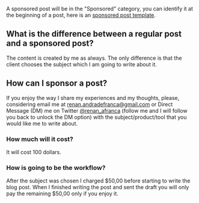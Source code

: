 A sponsored post will be in the "Sponsored" category, you can identify it at the beginning of a post, here is an [sponsored post template]().

## What is the difference between a regular post and a sponsored post?
The content is created by me as always. The only difference is that the client chooses the subject which I am going to write about it.

## How can I sponsor a post?
If you enjoy the way I share my experiences and my thoughts, please, considering email me at renan.andradefranca@gmail.com or Direct Message (DM) me on Twitter  [@renan_afranca](https://www.twitter.com/renan_afranca) (follow me and I will follow you back to unlock the DM option) with the subject/product/tool that you would like me to write about.
### How much will it cost?
It will cost 100 dollars.

### How is going to be the workflow?
After the subject was chosen I charged $50,00 before starting to write the blog post. When I finished writing the post and sent the draft you will only pay the remaining $50,00 only if you enjoy it.